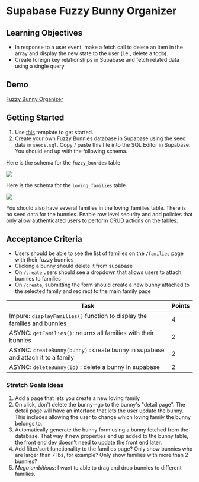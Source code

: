 # Supabase Fuzzy Bunny Organizer

## Learning Objectives

-   In response to a user event, make a fetch call to delete an item in the array and display the new state to the user (i.e., delete a todo).
-   Create foreign key relationships in Supabase and fetch related data using a single query

## Demo

[Fuzzy Bunny Organizer](https://alchemycodelab.github.io/web-01-fuzzy-bunny-organizer/)

## Getting Started

1. Use [this](https://github.com/alchemycodelab/half-baked-web-01-fuzzy-bunny-organizer) template to get started.
1. Create your own Fuzzy Bunnies database in Supabase using the seed data in `seeds.sql`. Copy / paste this file into the SQL Editor in Supabase. You should end up with the following schema.

Here is the schema for the `fuzzy_bunnies` table

![](https://github.com/alchemycodelab/half-baked-web-01-fuzzy-bunny-organizer/raw/main/bunnies-model.png)

Here is the schema for the `loving_families` table

![](https://github.com/alchemycodelab/half-baked-web-01-fuzzy-bunny-organizer/raw/main/families-model.png)

You should also have several families in the loving_families table. There is no seed data for the bunnies.
Enable row level security and add policies that only allow authenticated users to perform CRUD actions on the tables.

## Acceptance Criteria

-   Users should be able to see the list of families on the `/families` page with their fuzzy bunnies
-   Clicking a bunny should delete it from supabase
-   On `/create` users should see a dropdown that allows users to attach bunnies to families
-   On `/create`, submitting the form should create a new bunny attached to the selected family and redirect to the main family page

| Task                                                                             | Points |
| -------------------------------------------------------------------------------- | ------ |
| Impure: `displayFamilies()` function to display the families and bunnies            | 4      |
| ASYNC: `getFamilies()`: returns all families with their bunnies                  | 2      |
| ASYNC: `createBunny(bunny)` : create bunny in supabase and attach it to a family | 2      |
| ASYNC: `deleteBunny(id)` : delete a bunny in supabase                            | 2      |

### Stretch Goals Ideas

1. Add a page that lets you create a new loving family
2. On click, don't delete the bunny--go to the bunny's "detail page". The detail page will have an interface that lets the user update the bunny. This includes allowing the user to change which loving family the bunny belongs to.
3. Automatically generate the bunny form using a bunny fetched from the database. That way if new properties end up added to the bunny table, the front end dev doesn't need to update the front end later.
4. Add filter/sort functionality to the families page? Only show bunnies who are larger than 7 lbs, for example? Only show families with more than 2 bunnies?
5. _Mega ambitious_: I want to able to drag and drop bunnies to different families.

